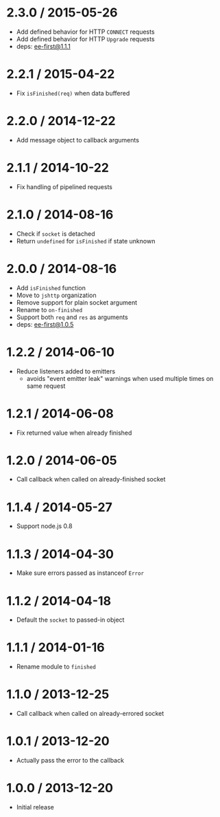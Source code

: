 2.3.0 / 2015-05-26
==================

  * Add defined behavior for HTTP `CONNECT` requests
  * Add defined behavior for HTTP `Upgrade` requests
  * deps: ee-first@1.1.1

2.2.1 / 2015-04-22
==================

  * Fix `isFinished(req)` when data buffered

2.2.0 / 2014-12-22
==================

  * Add message object to callback arguments

2.1.1 / 2014-10-22
==================

  * Fix handling of pipelined requests

2.1.0 / 2014-08-16
==================

  * Check if `socket` is detached
  * Return `undefined` for `isFinished` if state unknown

2.0.0 / 2014-08-16
==================

  * Add `isFinished` function
  * Move to `jshttp` organization
  * Remove support for plain socket argument
  * Rename to `on-finished`
  * Support both `req` and `res` as arguments
  * deps: ee-first@1.0.5

1.2.2 / 2014-06-10
==================

  * Reduce listeners added to emitters
    - avoids "event emitter leak" warnings when used multiple times on same request

1.2.1 / 2014-06-08
==================

  * Fix returned value when already finished

1.2.0 / 2014-06-05
==================

  * Call callback when called on already-finished socket

1.1.4 / 2014-05-27
==================

  * Support node.js 0.8

1.1.3 / 2014-04-30
==================

  * Make sure errors passed as instanceof `Error`

1.1.2 / 2014-04-18
==================

  * Default the `socket` to passed-in object

1.1.1 / 2014-01-16
==================

  * Rename module to `finished`

1.1.0 / 2013-12-25
==================

  * Call callback when called on already-errored socket

1.0.1 / 2013-12-20
==================

  * Actually pass the error to the callback

1.0.0 / 2013-12-20
==================

  * Initial release

